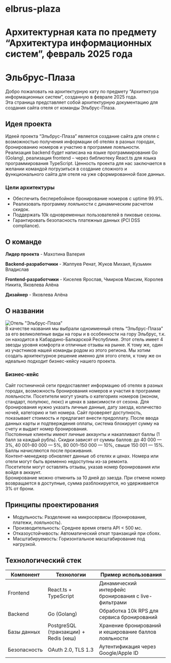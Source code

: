 # elbrus-plaza
# Архитектурная ката по предмету “Архитектура информационных систем”, февраль 2025 года  
# Эльбрус-Плаза  
Добро пожаловать на архитектурную кату по предмету “Архитектура информационных систем”, созданную в феврале 2025 года.  
Эта страница представляет собой архитектурную документацию для создания сайта отеля от команды Эльбрус-Плаза.
## Идея проекта
Идеей проекта “Эльбрус-Плаза” является создание сайта для отеля с возможностью получения информации об отелях в разных городах, бронированию номеров и участию в программе лояльности. Реализация backend будет написана на языке программирования Go (Golang), реализация frontend – через библиотеку React.ts для языка программирования TypeScript. Ценность проекта для нас заключается в желании командой погрузиться в создание сложного и функционального сайта для отеля на уже сформированной базе данных.
### Цели архитектуры
- Обеспечить бесперебойное бронирование номеров с uptime 99.9%.
- Реализовать программу лояльности с динамическим расчетом скидок.
- Поддержать 10k одновременных пользователей в пиковые сезоны.
- Гарантировать безопасность платежных данных (PCI DSS compliance).
## О команде
**Лидер проекта** - Махотина Валерия  

**Backend-разработчики** - Жаппуев Ренат, Жуков Михаил, Кузьмин Владислав  

**Frontend-разработчики** - Киселев Ярослав, Чмирков Максим, Королев Никита, Яковлева Алёна  
 
**Дизайнер** - Яковлева Алёна  
## О названии  
![Отель "Эльбрус-Плаза"](https://s.101hotelscdn.ru/uploads/image/hotel_image/378561/1473900.jpg)  
В качестве названия мы выбрали одноименный отель “Эльбрус-Плаза” за его великолепные виды на горы и в особенности на гору Эльбрус, т.к. он находится в Кабардино-Балкарской Республике. Этот отель имеет 4 звезды уровня комфорта и отличные отзывы на рынке. К тому же, один из участников нашей команды родом из этого региона. Мы хотим создать архитектурное решение именно для этого отеля, к тому же он идеально подходит бизнес-кейсу нашего проекта.
### Бизнес-кейс  
Сайт гостиничной сети предоставляет информацию об отелях в разных городах, возможность бронирования номеров и участия в программе лояльности. Посетители могут узнать о категориях номеров (эконом, стандарт, полулюкс, люкс) и ценах в зависимости от сезона. Для бронирования нужно указать личные данные, дату заезда, количество ночей, категорию и тип номера. Сайт проверяет доступность, показывает стоимость и предлагает внести предоплату. После ввода данных карты и подтверждения оплаты, система блокирует сумму на счету и выдает номер бронирования.  
Постоянные клиенты имеют личные аккаунты и накапливают баллы (1 балл за каждый рубль). Скидки зависят от суммы баллов: до 40 000 — 3%, 40 001–80 000 — 5%, 80 001–150 000 — 10%, свыше 150 001 — 15%. Баллы начисляются после проживания.  
Контент-менеджер обновляет данные об отелях и ценах. Номера или отели могут быть временно недоступны из-за ремонта.  
Посетители могут оставлять отзывы, указав номер бронирования или войдя в аккаунт.  
Бронирование можно отменить за 10 дней до заезда. При отмене номер возвращается в доступные, сумма разблокируется, но удерживается 3% от брони.  
## Принципы проектирования
- Модульность: Разделение на микросервисы (бронирование, платежи, лояльность).
- Производительность: Среднее время ответа API < 500 мс.
- Отказоустойчивость: Автоматический откат транзакций при сбоях.
- Масштабируемость: Горизонтальное масштабирование под нагрузкой.
## Технологический стек
Компонент|Технологии|Пример использования
|---|---|---|
Frontend|React.ts + TypeScript|Динамический интерфейс бронирования с live-фильтрами
Backend|Go (Golang)|Обработка 10k RPS для сервиса бронирований
Базы данных|PostgreSQL (транзакции) + Redis (кеш)|Хранение бронирований и кеширование баллов лояльности
Безопасность|OAuth 2.0, TLS 1.3|Аутентификация через Google/Apple ID
